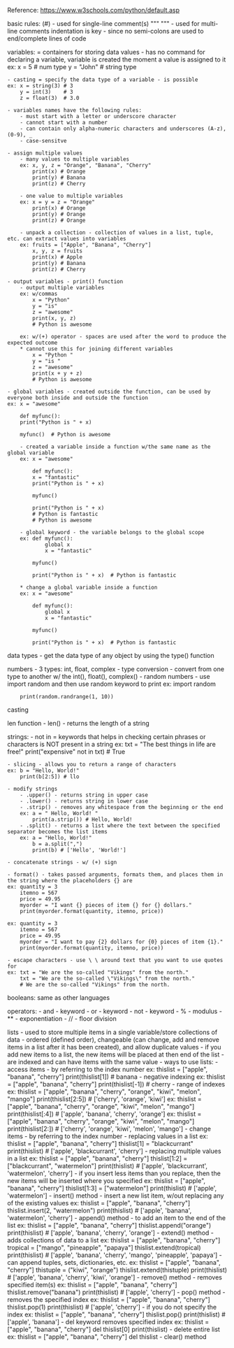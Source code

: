 Reference: https://www.w3schools.com/python/default.asp 

basic rules:
(#) - used for single-line comment(s)
""" """ - used for multi-line comments
indentation is key - since no semi-colons are used to end/complete lines of code

variables:
    = containers for storing data values
    - has no command for declaring a variable, variable is created the moment a value is assigned to it
    ex: x = 5 # num type
        y = "John" # string type

    - casting = specify the data type of a variable - is possible
    ex: x = string(3) # 3
        y = int(3)    # 3
        z = float(3)  # 3.0

    - variables names have the following rules:
        - must start with a letter or underscore character
        - cannot start with a number 
        - can contain only alpha-numeric characters and underscores (A-z), (0-9), _
        - case-sensitve 

    - assign multiple values
        - many values to multiple variables
        ex: x, y, z = "Orange", "Banana", "Cherry"
            print(x) # Orange
            print(y) # Banana 
            print(z) # Cherry

        - one value to multiple variables
        ex: x = y = z = "Orange"
            print(x) # Orange
            print(y) # Orange
            print(z) # Orange

        - unpack a collection - collection of values in a list, tuple, etc. can extract values into variables
        ex: fruits = ["Apple", "Banana", "Cherry"]
            x, y, z = fruits
            print(x) # Apple
            print(y) # Banana
            print(z) # Cherry

    - output variables - print() function
        - output multiple variables 
        ex: w/commas
            x = "Python"
            y = "is"
            z = "awesome"
            print(x, y, z)
            # Python is awesome

        ex: w/(+) operator - spaces are used after the word to produce the expected outcome
        * cannot use this for joining different variables
            x = "Python "
            y = "is "
            z = "awesome"
            print(x + y + z)
            # Python is awesome

    - global variables - created outside the function, can be used by everyone both inside and outside the function  
    ex: x = "awesome"

        def myfunc():
        print("Python is " + x) 

        myfunc()  # Python is awesome

        - created a variable inside a function w/the same name as the global variable
        ex: x = "awesome"

            def myfunc():
            x = "fantastic"
            print("Python is " + x)

            myfunc()

            print("Python is " + x)
            # Python is fantastic
            # Python is awesome 

        - global keyword - the variable belongs to the global scope 
        ex: def myfunc():
                global x
                x = "fantastic"

            myfunc()

            print("Python is " + x)  # Python is fantastic
        
        * change a global variable inside a function 
        ex: x = "awesome"

            def myfunc():
                global x
                x = "fantastic"

            myfunc()

            print("Python is " + x)  # Python is fantastic

data types - get the data type of any object by using the type() function

numbers 
    - 3 types: int, float, complex
    - type conversion - convert from one type to another w/ the int(), float(), complex()
    - random numbers - use import random and then use random keyword to print 
    ex: import random

        print(random.randrange(1, 10)) 

casting 

len function - len() - returns the length of a string

strings:
    - not in = keywords that helps in checking certain phrases or characters is NOT present in a string
    ex: txt = "The best things in life are free!"
        print("expensive" not in txt) # True
    
    - slicing - allows you to return a range of characters
    ex: b = "Hello, World!"
        print(b[2:5]) # llo

    - modify strings
        - .upper() - returns string in upper case
        - .lower() - returns string in lower case
        - .strip() - removes any whitespace from the beginning or the end
        ex: a = " Hello, World! "
            print(a.strip()) # Hello, World!
        - .split() - returns a list where the text between the specified separator becomes the list items
        ex: a = "Hello, World!"
            b = a.split(",")
            print(b) # ['Hello', 'World!']
    
    - concatenate strings - w/ (+) sign

    - format() - takes passed arguments, formats them, and places them in the string where the placeholders {} are
    ex: quantity = 3
        itemno = 567
        price = 49.95
        myorder = "I want {} pieces of item {} for {} dollars."
        print(myorder.format(quantity, itemno, price)) 

    ex: quantity = 3
        itemno = 567
        price = 49.95
        myorder = "I want to pay {2} dollars for {0} pieces of item {1}."
        print(myorder.format(quantity, itemno, price)) 

    - escape characters - use \ \ around text that you want to use quotes for 
    ex: txt = "We are the so-called "Vikings" from the north."
        txt = "We are the so-called \"Vikings\" from the north." 
        # We are the so-called "Vikings" from the north.
    
booleans: same as other languages

operators:
    - and - keyword
    - or - keyword
    - not - keyword
    - % - modulus
    - ** - exponentiation
    - // - floor division

lists - used to store multiple items in a single variable/store collections of data
      - ordered (defined order), changeable (can change, add and remove items in a list after it has been created), and allow duplicate values
      - if you add new items to a list, the new items will be placed at then end of the list
      - are indexed and can have items with the same value
      - ways to use lists:
        - access items - by referring to the index number
        ex: thislist = ["apple", "banana", "cherry"]
            print(thislist[1]) # banana
            - negative indexing
            ex: thislist = ["apple", "banana", "cherry"]
                print(thislist[-1]) # cherry 
            - range of indexes 
            ex: thislist = ["apple", "banana", "cherry", "orange", "kiwi", "melon", "mango"]
                print(thislist[2:5]) # ['cherry', 'orange', 'kiwi']
            ex: thislist = ["apple", "banana", "cherry", "orange", "kiwi", "melon", "mango"]
                print(thislist[:4]) # ['apple', 'banana', 'cherry', 'orange'] 
            ex: thislist = ["apple", "banana", "cherry", "orange", "kiwi", "melon", "mango"]
                print(thislist[2:]) # ['cherry', 'orange', 'kiwi', 'melon', 'mango']
        - change items - by referring to the index number
            - replacing values in a list
            ex: thislist = ["apple", "banana", "cherry"]
            thislist[1] = "blackcurrant"
            print(thislist) # ['apple', 'blackcurrant', 'cherry']
            - replacing multiple values in a list
            ex: thislist = ["apple", "banana", "cherry"]
                thislist[1:2] = ["blackcurrant", "watermelon"]
                print(thislist) # ['apple', 'blackcurrant', 'watermelon', 'cherry']
            - if you insert less items than you replace, then the new items will be inserted  where you specified
            ex: thislist = ["apple", "banana", "cherry"]
                thislist[1:3] = ["watermelon"]
                print(thislist) # ['apple', 'watermelon']
            - insert() method - insert a new list item, w/out replacing any of the existing values 
            ex: thislist = ["apple", "banana", "cherry"]
                thislist.insert(2, "watermelon")
                print(thislist) # ['apple', 'banana', 'watermelon', 'cherry']
            - append() method - to add an item to the end of the list 
            ex: thislist = ["apple", "banana", "cherry"]
                thislist.append("orange")
                print(thislist) # ['apple', 'banana', 'cherry', 'orange']
            - extend() method - adds collections of data to a list
            ex: thislist = ["apple", "banana", "cherry"]
                tropical = ["mango", "pineapple", "papaya"]
                thislist.extend(tropical)
                print(thislist) # ['apple', 'banana', 'cherry', 'mango', 'pineapple', 'papaya']
                - can append tuples, sets, dictionaries, etc.
                ex: thislist = ["apple", "banana", "cherry"]
                    thistuple = ("kiwi", "orange")
                    thislist.extend(thistuple)
                    print(thislist) # ['apple', 'banana', 'cherry', 'kiwi', 'orange']
            - remove() method - removes specified item(s)
            ex: thislist = ["apple", "banana", "cherry"]
                thislist.remove("banana")
                print(thislist) # ['apple', 'cherry']
            - pop() method - removes the specified index
            ex: thislist = ["apple", "banana", "cherry"]
                thislist.pop(1)
                print(thislist) # ['apple', 'cherry']
                - if you do not specify the index
                ex: thislist = ["apple", "banana", "cherry"]
                    thislist.pop()
                    print(thislist) # ['apple', 'banana']
            - del keyword removes specified index
            ex: thislist = ["apple", "banana", "cherry"]
                del thislist[0]
                print(thislist)
                - delete entire list
                ex: thislist = ["apple", "banana", "cherry"]
                    del thislist
            - clear() method
            

        
        